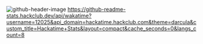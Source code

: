 ![github-header-image](https://github.com/user-attachments/assets/924ceafd-e5f7-40eb-800d-a231271d1379)
https://github-readme-stats.hackclub.dev/api/wakatime?username=12025&api_domain=hackatime.hackclub.com&theme=darcula&custom_title=Hackatime+Stats&layout=compact&cache_seconds=0&langs_count=8
